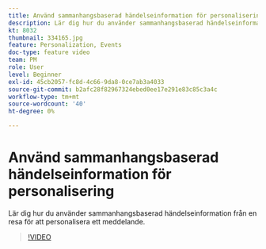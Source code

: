 ```yaml
---
title: Använd sammanhangsbaserad händelseinformation för personalisering
description: Lär dig hur du använder sammanhangsbaserad händelseinformation från en resa för att personalisera ett meddelande.
kt: 8032
thumbnail: 334165.jpg
feature: Personalization, Events
doc-type: feature video
team: PM
role: User
level: Beginner
exl-id: 45cb2057-fc8d-4c66-9da8-0ce7ab3a4033
source-git-commit: b2afc28f82967324ebed0ee17e291e83c85c3a4c
workflow-type: tm+mt
source-wordcount: '40'
ht-degree: 0%

---
```


# Använd sammanhangsbaserad händelseinformation för personalisering

Lär dig hur du använder sammanhangsbaserad händelseinformation från en resa för att personalisera ett meddelande.

>[!VIDEO](https://video.tv.adobe.com/v/334165?quality=12&learn=on)
